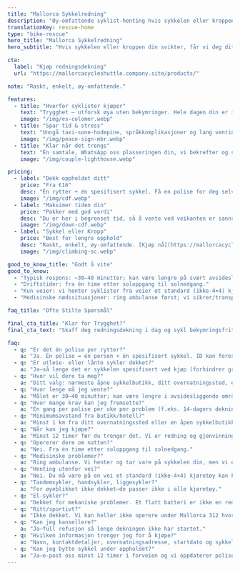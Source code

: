 ```yaml
---
title: "Mallorca Sykkelredning"
description: "Øy-omfattende syklist-henting hvis sykkelen eller kroppen svikter. Enkelt. Raskt. Pålitelig."
translationKey: rescue-home
type: "bike-rescue"
hero_title: "Mallorca Sykkelredning"
hero_subtitle: "Hvis sykkelen eller kroppen din svikter, får vi deg dit du må være."

cta:
  label: "Kjøp redningsdekning"
  url: "https://mallorcacycleshuttle.company.site/products/"

note: "Raskt, enkelt, øy-omfattende."

features:
  - title: "Hvorfor syklister kjøper"
    text: "Trygghet – utforsk øya uten bekymringer. Hele dagen din er ikke ødelagt—heller ikke gruppens."
    image: "/img/es-colomer.webp"
  - title: "Spar tid & stress"
    text: "Unngå taxi-sone-hodepine, språkkomplikasjoner og lang venting ved veikanten."
    image: "/img/peace-sign-mbr.webp"
  - title: "Klar når det trengs"
    text: "Én samtale, WhatsApp oss plasseringen din, vi bekrefter og sender kjøretøy ETA."
    image: "/img/couple-lighthouse.webp"

pricing:
  - label: "Dekk oppholdet ditt"
    price: "Fra €16"
    desc: "Én rytter + én spesifisert sykkel. Få en polise for deg selv og dine sykkelvenner."
    image: "/img/cdf.webp"
  - label: "Maksimer tiden din"
    price: "Pakker med god verdi"
    desc: "Du er her i begrenset tid, så å vente ved veikanten er sannsynligvis ikke den beste måten å bruke dagen din på!"
    image: "/img/down-cdf.webp"
  - label: "Sykkel eller Kropp"
    price: "Best for lengre opphold"
    desc: "Raskt, enkelt, øy-omfattende. [Kjøp nå](https://mallorcacycleshuttle.company.site/products/)"
    image: "/img/climbing-sc.webp"

good_to_know_title: "Godt å vite"
good_to_know:
  - "Typisk respons: ~30–40 minutter; kan være lengre på svært avsidesliggende steder som Port de Sa Calobra under vårens rushtid."
  - "Driftstider: fra én time etter soloppgang til solnedgang."
  - "Kun veier: vi henter syklister fra veier et standard (ikke-4×4) kjøretøy kan kjøre på."
  - "Medisinske nødssituasjoner: ring ambulanse først; vi sikrer/transporterer sykkelen din (sykler passer ikke i ambulanser)."

faq_title: "Ofte Stilte Spørsmål"

final_cta_title: "Klar for Trygghet?"
final_cta_text: "Skaff deg redningsdekning i dag og sykl bekymringsfritt over hele Mallorca"

faq:
  - q: "Er det én polise per rytter?"
    a: "Ja. Én polise = én person + én spesifisert sykkel. ID kan forespørres for å forhindre at en gruppe prøver å dekke alle med én polise."
  - q: "Er utleie- eller lånte sykler dekket?"
    a: "Ja—så lenge det er sykkelen spesifisert ved kjøp (forhindrer gruppemisbruk)."
  - q: "Hvor vil dere ta meg?"
    a: "Ditt valg: nærmeste åpne sykkelbutikk, ditt overnatningssted, eller ditt utleiested."
  - q: "Hvor lenge må jeg vente?"
    a: "Målet er 30–40 minutter; kan være lengre i avsidesliggende områder (f.eks. Port de Sa Calobra på svært travle dager). Vi har kjøretøy over hele øya og kan bringe inn ekstra støtte."
  - q: "Hvor mange krav kan jeg fremsette?"
    a: "Én gang per polise per uke per problem (f.eks. 14-dagers dekning inkluderer to krav for samme problem). Ulike problemer er ikke begrenset, men misbruk kan føre til kansellering og refusjon av ubrukt del."
  - q: "Minimumsavstand fra butikk/hotell?"
    a: "Minst 1 km fra ditt overnatningssted eller en åpen sykkelbutikk."
  - q: "Når kan jeg kjøpe?"
    a: "Minst 12 timer før du trenger det. Vi er redning og gjenvinning, ikke en taxi."
  - q: "Opererer dere om natten?"
    a: "Nei. Fra én time etter soloppgang til solnedgang."
  - q: "Medisinske problemer?"
    a: "Ring ambulanse. Vi henter og tar vare på sykkelen din, men vi er ikke medisinere."
  - q: "Henting utenfor vei?"
    a: "Nei. Du må være på en vei et standard (ikke-4×4) kjøretøy kan kjøre på."
  - q: "Tandemsykler, handsykler, liggesykler?"
    a: "For øyeblikket ikke dekket—de passer ikke i alle kjøretøy."
  - q: "El-sykler?"
    a: "Dekket for mekaniske problemer. Et flatt batteri er ikke en redningsgrunn; vennligst håndter lading—betrakt det som en læringserfaring."
  - q: "Ritt/sportivt?"
    a: "Ikke dekket. Vi kan heller ikke operere under Mallorca 312 hvor det er veiavstengninger."
  - q: "Kan jeg kansellere?"
    a: "Ja—full refusjon så lenge dekningen ikke har startet."
  - q: "Hvilken informasjon trenger jeg for å kjøpe?"
    a: "Navn, kontaktdetaljer, overnatningsadresse, startdato og sykkeldetaljer."
  - q: "Kan jeg bytte sykkel under oppholdet?"
    a: "Ja—e-post oss minst 12 timer i forveien og vi oppdaterer polisen."
---
```

